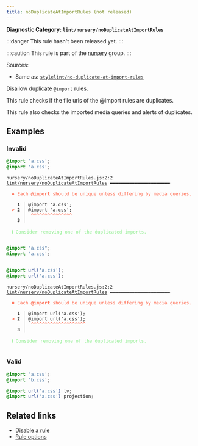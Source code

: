 ```yaml
---
title: noDuplicateAtImportRules (not released)
---
```


**Diagnostic Category: `lint/nursery/noDuplicateAtImportRules`**

:::danger
This rule hasn't been released yet.
:::

:::caution
This rule is part of the [nursery](/linter/rules/#nursery) group.
:::

Sources: 
- Same as: <a href="https://github.com/stylelint/stylelint/blob/main/lib/rules/no-duplicate-at-import-rules/README.md" target="_blank"><code>stylelint/no-duplicate-at-import-rules</code></a>

Disallow duplicate `@import` rules.

This rule checks if the file urls of the @import rules are duplicates.

This rule also checks the imported media queries and alerts of duplicates.

## Examples

### Invalid

```css
@import 'a.css';
@import 'a.css';
```

<pre class="language-text"><code class="language-text">nursery/noDuplicateAtImportRules.js:2:2 <a href="https://biomejs.dev/linter/rules/no-duplicate-at-import-rules">lint/nursery/noDuplicateAtImportRules</a> ━━━━━━━━━━━━━━━━━━━━━━

<strong><span style="color: Tomato;">  </span></strong><strong><span style="color: Tomato;">✖</span></strong> <span style="color: Tomato;">Each </span><span style="color: Tomato;"><strong>@import</strong></span><span style="color: Tomato;"> should be unique unless differing by media queries.</span>
  
    <strong>1 │ </strong>@import 'a.css';
<strong><span style="color: Tomato;">  </span></strong><strong><span style="color: Tomato;">&gt;</span></strong> <strong>2 │ </strong>@import 'a.css';
   <strong>   │ </strong> <strong><span style="color: Tomato;">^</span></strong><strong><span style="color: Tomato;">^</span></strong><strong><span style="color: Tomato;">^</span></strong><strong><span style="color: Tomato;">^</span></strong><strong><span style="color: Tomato;">^</span></strong><strong><span style="color: Tomato;">^</span></strong><strong><span style="color: Tomato;">^</span></strong><strong><span style="color: Tomato;">^</span></strong><strong><span style="color: Tomato;">^</span></strong><strong><span style="color: Tomato;">^</span></strong><strong><span style="color: Tomato;">^</span></strong><strong><span style="color: Tomato;">^</span></strong><strong><span style="color: Tomato;">^</span></strong><strong><span style="color: Tomato;">^</span></strong><strong><span style="color: Tomato;">^</span></strong>
    <strong>3 │ </strong>
  
<strong><span style="color: lightgreen;">  </span></strong><strong><span style="color: lightgreen;">ℹ</span></strong> <span style="color: lightgreen;">Consider removing one of the duplicated imports.</span>
  
</code></pre>

```css
@import "a.css";
@import 'a.css';
```

<pre class="language-text"><code class="language-text"></code></pre>

```css
@import url('a.css');
@import url('a.css');
```

<pre class="language-text"><code class="language-text">nursery/noDuplicateAtImportRules.js:2:2 <a href="https://biomejs.dev/linter/rules/no-duplicate-at-import-rules">lint/nursery/noDuplicateAtImportRules</a> ━━━━━━━━━━━━━━━━━━━━━━

<strong><span style="color: Tomato;">  </span></strong><strong><span style="color: Tomato;">✖</span></strong> <span style="color: Tomato;">Each </span><span style="color: Tomato;"><strong>@import</strong></span><span style="color: Tomato;"> should be unique unless differing by media queries.</span>
  
    <strong>1 │ </strong>@import url('a.css');
<strong><span style="color: Tomato;">  </span></strong><strong><span style="color: Tomato;">&gt;</span></strong> <strong>2 │ </strong>@import url('a.css');
   <strong>   │ </strong> <strong><span style="color: Tomato;">^</span></strong><strong><span style="color: Tomato;">^</span></strong><strong><span style="color: Tomato;">^</span></strong><strong><span style="color: Tomato;">^</span></strong><strong><span style="color: Tomato;">^</span></strong><strong><span style="color: Tomato;">^</span></strong><strong><span style="color: Tomato;">^</span></strong><strong><span style="color: Tomato;">^</span></strong><strong><span style="color: Tomato;">^</span></strong><strong><span style="color: Tomato;">^</span></strong><strong><span style="color: Tomato;">^</span></strong><strong><span style="color: Tomato;">^</span></strong><strong><span style="color: Tomato;">^</span></strong><strong><span style="color: Tomato;">^</span></strong><strong><span style="color: Tomato;">^</span></strong><strong><span style="color: Tomato;">^</span></strong><strong><span style="color: Tomato;">^</span></strong><strong><span style="color: Tomato;">^</span></strong><strong><span style="color: Tomato;">^</span></strong><strong><span style="color: Tomato;">^</span></strong>
    <strong>3 │ </strong>
  
<strong><span style="color: lightgreen;">  </span></strong><strong><span style="color: lightgreen;">ℹ</span></strong> <span style="color: lightgreen;">Consider removing one of the duplicated imports.</span>
  
</code></pre>

### Valid

```css
@import 'a.css';
@import 'b.css';
```

```css
@import url('a.css') tv;
@import url('a.css') projection;
```

## Related links

- [Disable a rule](/linter/#disable-a-lint-rule)
- [Rule options](/linter/#rule-options)
